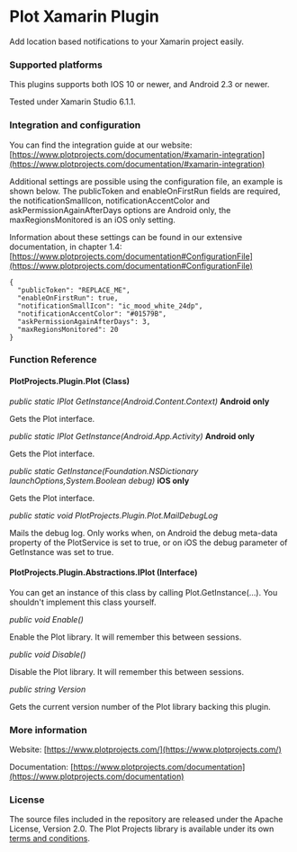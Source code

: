 Plot Xamarin Plugin
===================
Add location based notifications to your Xamarin project easily.

### Supported platforms ###

This plugins supports both IOS 10 or newer, and Android 2.3 or newer.

Tested under Xamarin Studio 6.1.1.

### Integration and configuration ###

You can find the integration guide at our website: [https://www.plotprojects.com/documentation/#xamarin-integration](https://www.plotprojects.com/documentation/#xamarin-integration)

Additional settings are possible using the configuration file, an example is shown below. The publicToken and enableOnFirstRun fields are required, the notificationSmallIcon, notificationAccentColor and askPermissionAgainAfterDays options are Android only, the maxRegionsMonitored is an iOS only setting.

Information about these settings can be found in our extensive documentation, in chapter 1.4: [https://www.plotprojects.com/documentation#ConfigurationFile](https://www.plotprojects.com/documentation#ConfigurationFile)

```
{
  "publicToken": "REPLACE_ME",
  "enableOnFirstRun": true,
  "notificationSmallIcon": "ic_mood_white_24dp",
  "notificationAccentColor": "#01579B",
  "askPermissionAgainAfterDays": 3,
  "maxRegionsMonitored": 20
}
```

### Function Reference ###

#### PlotProjects.Plugin.Plot (Class) ####

_public static IPlot GetInstance(Android.Content.Context)_ **Android only**

Gets the Plot interface.

_public static IPlot GetInstance(Android.App.Activity)_ **Android only**

Gets the Plot interface.

_public static GetInstance(Foundation.NSDictionary launchOptions,System.Boolean debug)_ **iOS only**

Gets the Plot interface.

_public static void PlotProjects.Plugin.Plot.MailDebugLog_

Mails the debug log. Only works when, on Android the debug meta-data property of the PlotService is set to true, or on
iOS the debug parameter of GetInstance was set to true.

#### PlotProjects.Plugin.Abstractions.IPlot (Interface) ####

You can get an instance of this class by calling Plot.GetInstance(…). You shouldn't implement this
class yourself.

_public void Enable()_

Enable the Plot library. It will remember this between sessions.

_public void Disable()_

Disable the Plot library. It will remember this between sessions.

_public string Version_

Gets the current version number of the Plot library backing this plugin.


### More information ###
Website: [https://www.plotprojects.com/](https://www.plotprojects.com/)

Documentation: [https://www.plotprojects.com/documentation](https://www.plotprojects.com/documentation)

### License ###
The source files included in the repository are released under the Apache License, Version 2.0. The Plot Projects library is available under its own [terms and conditions](https://www.plotprojects.com/terms-and-conditions/).